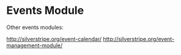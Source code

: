 Events Module
=============





Other events modules:

http://silverstripe.org/event-calendar/
http://silverstripe.org/event-management-module/
